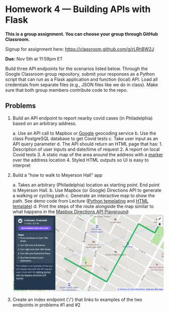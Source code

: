 # Homework 4 — Building APIs with Flask

**This is a group assignment. You can choose your group through GitHub Classroom.**

Signup for assignment here: <https://classroom.github.com/g/rLRhBW2J>

**Due:** Nov 5th at 11:59pm ET

Build three API endpoints for the scenarios listed below. Through the Google Classroom group repository, submit your responses as a Python script that can run as a Flask application and function (local) API. Load all credentials from separate files (e.g., JSON files like we do in class). Make sure that both group members contribute code to the repo.

## Problems

1. Build an API endpoint to report nearby covid cases (in Philadelphia) based on an arbitrary address.

    a. Use an API call to Mapbox or [Google](https://developers.google.com/maps/documentation/geocoding/) geocoding service
    b. Use the class PostgreSQL database to get Covid tests
    c. Take user input as an API query parameter
    d. The API should return an HTML page that has:
        1. Description of user inputs and date/time of request
        2. A report on local Covid tests
        3. A static map of the area around the address with a [marker](https://docs.mapbox.com/api/maps/#marker) over the address location
        4. Styled HTML outputs so UI is easy to interpret
2. Build a "how to walk to Meyerson Hall" app

    a. Takes an arbitrary (Philadelphia) location as starting point. End point is Meyerson Hall.
    b. Use Mapbox (or Google) Directions API to generate a walking or cycling path
    c. Generate an interactive map to show the path. See demo code from Lecture ([Python templating](https://github.com/MUSA-509/week-9-apis-with-flask/blob/main/app.py#L166-L172) and [HTML template](https://github.com/MUSA-509/week-9-apis-with-flask/blob/main/templates/geojson_map.html))
    d. Print the steps of the route alongside the map similar to what happens in the [Mapbox Directions API Playground](https://docs.mapbox.com/playground/directions/):
      ![](directions-example.png)

3. Create an index endpoint ('/') that links to examples of the two endpoints in problems \#1 and \#2
